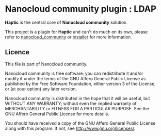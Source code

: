 # Nanocloud community plugin : LDAP

**Haptic** is the central core of **Nanocloud community** solution.

This project is a plugin for **Haptic** and can't do much on its own, please
refer to [nanocloud_community](https://github.com/Nanocloud/nanocloud_community) or
[installer](https://github.com/Nanocloud/installer) for more information.

## Licence

This file is part of Nanocloud community.

Nanocloud community is free software; you can redistribute it and/or modify
it under the terms of the GNU Affero General Public License as
published by the Free Software Foundation, either version 3 of the
License, or (at your option) any later version.

Nanocloud community is distributed in the hope that it will be useful,
but WITHOUT ANY WARRANTY; without even the implied warranty of
MERCHANTABILITY or FITNESS FOR A PARTICULAR PURPOSE.  See the
GNU Affero General Public License for more details.

You should have received a copy of the GNU Affero General Public License
along with this program.  If not, see <http://www.gnu.org/licenses/>.
